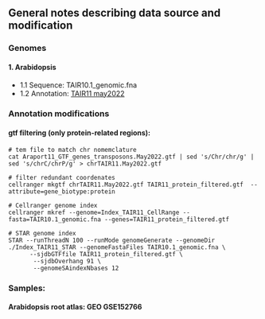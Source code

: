 ## General notes describing data source and modification

### Genomes 
#### 1. Arabidopsis
- 1.1 Sequence: TAIR10.1_genomic.fna 
- 1.2 Annotation: [TAIR11 may2022](https://www.arabidopsis.org/download/index-auto.jsp?dir=%2Fdownload_files%2FGenes%2FAraport11_genome_release)

### Annotation modifications
#### gtf filtering (only protein-related regions):

```
# tem file to match chr nomemclature
cat Araport11_GTF_genes_transposons.May2022.gtf | sed 's/Chr/chr/g' | sed 's/chrC/chrP/g' > chrTAIR11.May2022.gtf

# filter redundant coordenates 
cellranger mkgtf chrTAIR11.May2022.gtf TAIR11_protein_filtered.gtf  --attribute=gene_biotype:protein

# Cellranger genome index
cellranger mkref --genome=Index_TAIR11_CellRange --fasta=TAIR10.1_genomic.fna --genes=TAIR11_protein_filtered.gtf

# STAR genome index
STAR --runThreadN 100 --runMode genomeGenerate --genomeDir ./Index_TAIR11_STAR --genomeFastaFiles TAIR10.1_genomic.fna \
      --sjdbGTFfile TAIR11_protein_filtered.gtf \
       --sjdbOverhang 91 \
       --genomeSAindexNbases 12

```

### Samples: 
#### Arabidopsis root atlas: GEO GSE152766
